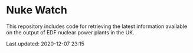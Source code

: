 # Nuke Watch

This repository includes code for retrieving the latest information available on the output of EDF nuclear power plants in the UK.

Last updated: 2020-12-07 23:15